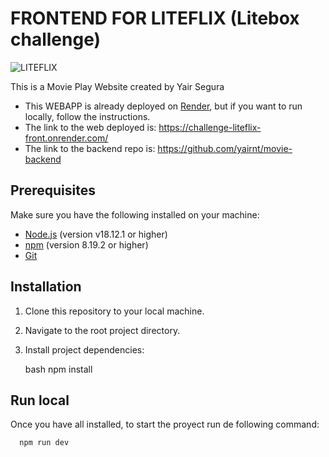 # FRONTEND FOR LITEFLIX (Litebox challenge)

![LITEFLIX](https://i.ibb.co/ZB6Y1MY/Captura-de-pantalla-2024-02-28-a-la-s-14-49-40.png)

This is a Movie Play Website created by Yair Segura

- This WEBAPP is already deployed on [Render](https://www.render.com/), but if you want to run locally, follow the instructions.
- The link to the web deployed is: https://challenge-liteflix-front.onrender.com/
- The link to the backend repo is: https://github.com/yairnt/movie-backend

## Prerequisites

Make sure you have the following installed on your machine:

- [Node.js](https://nodejs.org/) (version v18.12.1 or higher)
- [npm](https://www.npmjs.com/) (version 8.19.2 or higher)
- [Git](https://git-scm.com/)


## Installation

1. Clone this repository to your local machine.
    

2. Navigate to the root project directory.


3. Install project dependencies:

    bash
    npm install
    

## Run local

Once you have all installed, to start the proyect run de following command:

      npm run dev

